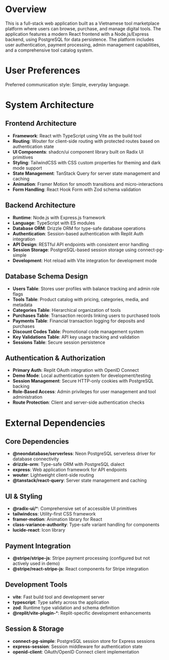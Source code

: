 # Overview

This is a full-stack web application built as a Vietnamese tool marketplace platform where users can browse, purchase, and manage digital tools. The application features a modern React frontend with a Node.js/Express backend, using PostgreSQL for data persistence. The platform includes user authentication, payment processing, admin management capabilities, and a comprehensive tool catalog system.

# User Preferences

Preferred communication style: Simple, everyday language.

# System Architecture

## Frontend Architecture
- **Framework**: React with TypeScript using Vite as the build tool
- **Routing**: Wouter for client-side routing with protected routes based on authentication state
- **UI Components**: shadcn/ui component library built on Radix UI primitives
- **Styling**: TailwindCSS with CSS custom properties for theming and dark mode support
- **State Management**: TanStack Query for server state management and caching
- **Animation**: Framer Motion for smooth transitions and micro-interactions
- **Form Handling**: React Hook Form with Zod schema validation

## Backend Architecture
- **Runtime**: Node.js with Express.js framework
- **Language**: TypeScript with ES modules
- **Database ORM**: Drizzle ORM for type-safe database operations
- **Authentication**: Session-based authentication with Replit Auth integration
- **API Design**: RESTful API endpoints with consistent error handling
- **Session Storage**: PostgreSQL-based session storage using connect-pg-simple
- **Development**: Hot reload with Vite integration for development mode

## Database Schema Design
- **Users Table**: Stores user profiles with balance tracking and admin role flags
- **Tools Table**: Product catalog with pricing, categories, media, and metadata
- **Categories Table**: Hierarchical organization of tools
- **Purchases Table**: Transaction records linking users to purchased tools
- **Payments Table**: Financial transaction logging for deposits and purchases
- **Discount Codes Table**: Promotional code management system
- **Key Validations Table**: API key usage tracking and validation
- **Sessions Table**: Secure session persistence

## Authentication & Authorization
- **Primary Auth**: Replit OAuth integration with OpenID Connect
- **Demo Mode**: Local authentication system for development/testing
- **Session Management**: Secure HTTP-only cookies with PostgreSQL backing
- **Role-Based Access**: Admin privileges for user management and tool administration
- **Route Protection**: Client and server-side authentication checks

# External Dependencies

## Core Dependencies
- **@neondatabase/serverless**: Neon PostgreSQL serverless driver for database connectivity
- **drizzle-orm**: Type-safe ORM with PostgreSQL dialect
- **express**: Web application framework for API endpoints
- **wouter**: Lightweight client-side routing
- **@tanstack/react-query**: Server state management and caching

## UI & Styling
- **@radix-ui/***: Comprehensive set of accessible UI primitives
- **tailwindcss**: Utility-first CSS framework
- **framer-motion**: Animation library for React
- **class-variance-authority**: Type-safe variant handling for components
- **lucide-react**: Icon library

## Payment Integration
- **@stripe/stripe-js**: Stripe payment processing (configured but not actively used in demo)
- **@stripe/react-stripe-js**: React components for Stripe integration

## Development Tools
- **vite**: Fast build tool and development server
- **typescript**: Type safety across the application
- **zod**: Runtime type validation and schema definition
- **@replit/vite-plugin-***: Replit-specific development enhancements

## Session & Storage
- **connect-pg-simple**: PostgreSQL session store for Express sessions
- **express-session**: Session middleware for authentication state
- **openid-client**: OAuth/OpenID Connect client implementation
